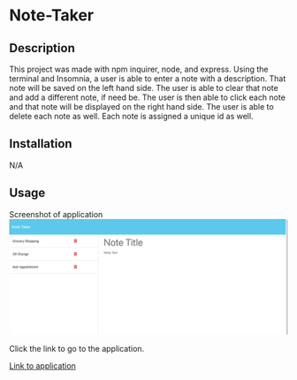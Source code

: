 # Note-Taker

## Description

This project was made with npm inquirer, node, and express. Using the terminal and Insomnia, a user is able to enter a note with a description. That note will be saved on the left hand side. The user is able to clear  that note and add a different note, if need be. The user is then able to click each note and that note will be displayed on the right hand side. The user is able to delete each note as well. Each note is assigned a unique id as well. 

## Installation

N/A

## Usage

Screenshot of application
![Note taker  App](images/NoteTaker.png)


Click the link to go to the application.

[Link to application](<https://arcane-headland-09903-b6490d088306.herokuapp.com/>)

    

